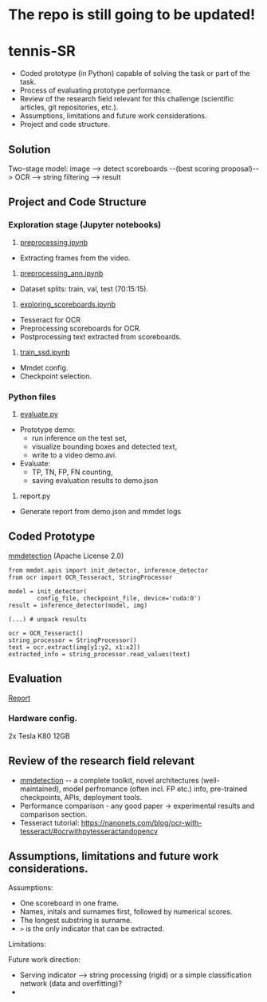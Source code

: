 # The repo is still going to be updated!

# tennis-SR
* Coded prototype (in Python) capable of solving the task or part of the task.
* Process of evaluating prototype performance.
* Review of the research field relevant for this challenge (scientific articles, git repositories, etc.).
* Assumptions, limitations and future work considerations.
* Project and code structure.

## Solution
Two-stage model: image --> detect scoreboards --(best scoring proposal)--> OCR --> string filtering --> result

## Project and Code Structure

### Exploration stage (Jupyter notebooks)
1. [preprocessing.ipynb](preprocessing.ipynb)
* Extracting frames from the video.
1. [preprocessing_ann.ipynb](preprocessing_ann.ipynb)
* Dataset splits: train, val, test (70:15:15).
1. [exploring_scoreboards.ipynb](exploring_scoreboards.ipynb)
* Tesseract for OCR
* Preprocessing scoreboards for OCR.
* Postprocessing text extracted from scoreboards.
1. [train_ssd.ipynb](train_ssd.ipynb)
* Mmdet config.
* Checkpoint selection.

### Python files
1. [evaluate.py](evaluate.py)
* Prototype demo: 
    * run inference on the test set,
    * visualize bounding boxes and detected text, 
    * write to a video demo.avi.
* Evaluate:
    * TP, TN, FP, FN counting, 
    * saving evaluation results to demo.json
1. report.py
* Generate report from demo.json and mmdet logs

## Coded Prototype
[mmdetection](https://github.com/open-mmlab/mmdetection) (Apache License 2.0)
```
from mmdet.apis import init_detector, inference_detector
from ocr import OCR_Tesseract, StringProcessor

model = init_detector(
        config_file, checkpoint_file, device='cuda:0')
result = inference_detector(model, img)

(...) # unpack results

ocr = OCR_Tesseract()
string_processor = StringProcessor()
text = ocr.extract(img[y1:y2, x1:x2])
extracted_info = string_processor.read_values(text)
```

## Evaluation
[Report](REPORT.md)

### Hardware config.
2x Tesla K80 12GB   

## Review of the research field relevant
* [mmdetection](https://github.com/open-mmlab/mmdetection) -- a complete toolkit, novel architectures (well-maintained), model perfromance (often incl. FP etc.) info, pre-trained checkpoints, APIs, deployment tools.
* Performance comparison - any good paper -> experimental results and comparison section. 
* Tesseract tutorial: https://nanonets.com/blog/ocr-with-tesseract/#ocrwithpytesseractandopencv

## Assumptions, limitations and future work considerations.
Assumptions: 
* One scoreboard in one frame.
* Names, initals and surnames first, followed by numerical scores.
* The longest substring is surname.
* `>` is the only indicator that can be extracted.

Limitations:

Future work direction:
* Serving indicator --> string processing (rigid) or a simple classification network (data and overfitting)?
* 
